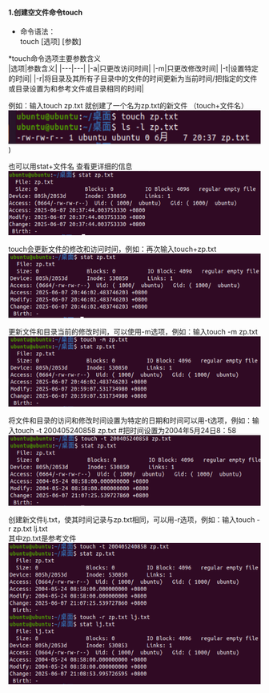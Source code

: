 #### 1.创建空文件命令touch

* 命令语法：  
touch [选项] [参数]  

*touch命令选项主要参数含义  
|选项|参数含义|
|---|---|
|-a|只更改访问时间|
|-m|只更改修改时间|
|-t|设置特定的时间|
|-r|将目录及其所有子目录中的文件的时间更新为当前时间/把指定的文件或目录设置为和参考文件或目录相同的时间|

例如：输入touch zp.txt 就创建了一个名为zp.txt的新文件 （touch+文件名）
![创建新文件](https://github.com/NIANBAIFOX/Linux-/blob/main/%E7%AC%AC%E4%BA%8C%E7%AB%A0/%E5%9B%BE%E7%89%87/%E5%88%9B%E5%BB%BA%E6%96%B0%E6%96%87%E4%BB%B6.png)) 

也可以用stat+文件名 查看更详细的信息  
![stat查看详细文件信息](https://github.com/NIANBAIFOX/Linux-/blob/main/%E7%AC%AC%E4%BA%8C%E7%AB%A0/%E5%9B%BE%E7%89%87/%E8%AF%A6%E7%BB%86%E4%BF%A1%E6%81%AF.png)

touch会更新文件的修改和访问时间，例如：再次输入touch+zp.txt   
![touch更新时间](https://github.com/NIANBAIFOX/Linux-/blob/main/%E7%AC%AC%E4%BA%8C%E7%AB%A0/%E5%9B%BE%E7%89%87/touch%E6%9B%B4%E6%96%B0%E6%97%B6%E9%97%B4.png)

更新文件和目录当前的修改时间，可以使用-m选项，例如：输入touch -m zp.txt  
![m更新时间](https://github.com/NIANBAIFOX/Linux-/blob/main/%E7%AC%AC%E4%BA%8C%E7%AB%A0/%E5%9B%BE%E7%89%87/m%E6%9B%B4%E6%96%B0%E6%97%B6%E9%97%B4.png)

将文件和目录的访问和修改时间设置为特定的日期和时间可以用-t选项，例如：输入touch -t 200405240858 zp.txt #把时间设置为2004年5月24日8：58   
![指定时间](https://github.com/NIANBAIFOX/Linux-/blob/main/%E7%AC%AC%E4%BA%8C%E7%AB%A0/%E5%9B%BE%E7%89%87/%E6%8C%87%E5%AE%9A%E6%97%B6%E9%97%B4.png)

创建新文件lj.txt，使其时间记录与zp.txt相同，可以用-r选项，例如：输入touch -r zp.txt lj.txt  
其中zp.txt是参考文件   
![r相同时间](https://github.com/NIANBAIFOX/Linux-/blob/main/%E7%AC%AC%E4%BA%8C%E7%AB%A0/%E5%9B%BE%E7%89%87/r%E7%9B%B8%E5%90%8C%E6%97%B6%E9%97%B4.png)
